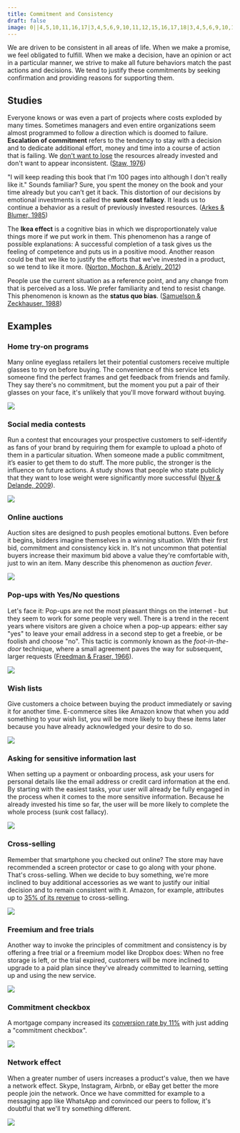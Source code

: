 ```yaml
---
title: Commitment and Consistency
draft: false
image: 0||4,5,10,11,16,17|3,4,5,6,9,10,11,12,15,16,17,18|3,4,5,6,9,10,11,12,15,16,17,18|4,5,10,11,16,17|||4,5,10,11,16,17|3,4,5,6,9,10,11,12,15,16,17,18|3,4,5,6,9,10,11,12,15,16,17,18|4,5,10,11,16,17|||4,5,10,11,16,17|3,4,5,6,9,10,11,12,15,16,17,18|3,4,5,6,9,10,11,12,15,16,17,18|4,5,10,11,16,17
---
```


We are driven to be consistent in all areas of life. When we make a promise, we feel obligated to fulfill. When we make a decision, have an opinion or act in a particular manner, we strive to make all future behaviors match the past actions and decisions. We tend to justify these commitments by seeking confirmation and providing reasons for supporting them.


## Studies

Everyone knows or was even a part of projects where costs exploded by many times. Sometimes managers and even entire organizations seem almost programmed to follow a direction which is doomed to failure. **Escalation of commitment** refers to the tendency to stay with a decision and to dedicate additional effort, money and time into a course of action that is failing. We [don't want to lose](/loss-aversion/) the resources already invested and don't want to appear inconsistent. ([Staw, 1976](http://citeseerx.ist.psu.edu/viewdoc/download?doi=10.1.1.470.3668&rep=rep1&type=pdf))

"I will keep reading this book that I'm 100 pages into although I don't really like it." Sounds familiar? Sure, you spent the money on the book and your time already but you can’t get it back. This distortion of our decisions by emotional investments is called the **sunk cost fallacy**.  It leads us to continue a behavior as a result of previously invested resources. ([Arkes & Blumer, 1985](http://citeseerx.ist.psu.edu/viewdoc/download?doi=10.1.1.452.2318&rep=rep1&type=pdf))

The **Ikea effect** is a cognitive bias in which we disproportionately value things more if we put work in them. This phenomenon has a range of possible explanations: A successful completion of a task gives us the feeling of competence and puts us in a positive mood. Another reason could be that we like to justify the efforts that we've invested in a product, so we tend to like it more. ([Norton, Mochon, & Ariely, 2012](http://www.hbs.edu/faculty/Pages/item.aspx?num=41121))

People use the current situation as a reference point, and any change from that is perceived as a loss. We prefer familiarity and tend to resist change. This phenomenon is known as the **status quo bias**. ([Samuelson & Zeckhauser, 1988](https://sites.hks.harvard.edu/fs/rzeckhau/SQBDM.pdf))


## Examples


### Home try-on programs
Many online eyeglass retailers let their potential customers receive multiple glasses to try on before buying. The convenience of this service lets someone find the perfect frames and get feedback from friends and family. They say there's no commitment, but the moment you put a pair of their glasses on your face, it's unlikely that you'll move forward without buying.

![](01-home-try-on-programs.png)


### Social media contests
Run a contest that encourages your prospective customers to self-identify as fans of your brand by requiring them for example to upload a photo of them in a particular situation. When someone made a public commitment, it’s easier to get them to do stuff. The more public, the stronger is the influence on future actions. A study shows that people who state publicly that they want to lose weight were significantly more successful ([Nyer & Delande, 2009](http://onlinelibrary.wiley.com/doi/10.1002/mar.20316/abstract)).

![](02-social-media-contests.png)


### Online auctions
Auction sites are designed to push peoples emotional buttons. Even before it begins, bidders imagine themselves in a winning situation. With their first bid, commitment and consistency kick in. It's not uncommon that potential buyers increase their maximum bid above a value they're comfortable with, just to win an item. Many describe this phenomenon as *auction fever*.

![](03-online-auctions.png)


### Pop-ups with Yes/No questions
Let's face it: Pop-ups are not the most pleasant things on the internet - but they seem to work for some people very well. There is a trend in the recent years where visitors are given a choice when a pop-up appears: either say "yes" to leave your email address in a second step to get a freebie, or be foolish and choose "no". This tactic is commonly known as the *foot-in-the-door* technique, where a small agreement paves the way for subsequent, larger requests ([Freedman & Fraser, 1966](https://www.researchgate.net/publication/17217362_Compliance_Without_Pressure_The_Foot-in-the-Door_Technique)).

![](04-popups.png)


### Wish lists
Give customers a choice between buying the product immediately or saving it for another time. E-commerce sites like Amazon know that when you add something to your wish list, you will be more likely to buy these items later because you have already acknowledged your desire to do so.

![](05-wish-lists.png)


### Asking for sensitive information last
When setting up a payment or onboarding process, ask your users for personal details like the email address or credit card information at the end. By starting with the easiest tasks, your user will already be fully engaged in the process when it comes to the more sensitive information. Because he already invested his time so far, the user will be more likely to complete the whole process (sunk cost fallacy).

![](06-asking-for-sensitive-information-last.png)


### Cross-selling
Remember that smartphone you checked out online? The store may have recommended a screen protector or case to go along with your phone. That's cross-selling. When we decide to buy something, we're more inclined to buy additional accessories as we want to justify our initial decision and to remain consistent with it. Amazon, for example, attributes up to [35% of its revenue](http://www.the-future-of-commerce.com/2013/10/14/ecommerce-cross-sell-up-sell/) to cross-selling.

![](07-cross-selling.png)


### Freemium and free trials
Another way to invoke the principles of commitment and consistency is by offering a free trial or a freemium model like Dropbox does: When no free storage is left, or the trial expired, customers will be more inclined to upgrade to a paid plan since they've already committed to learning, setting up and using the new service.

![](08-freemium-free-trials.png)


### Commitment checkbox
A mortgage company increased its [conversion rate by 11%](http://www.conversionvoodoo.com/blog/2010/07/11-conversion-rate-increase-with-a-%E2%80%9Ccommitment-checkbox%E2%80%9D/) with just adding a "commitment checkbox".

![](09-commitment-checkbox.png)


### Network effect
When a greater number of users increases a product's value, then we have a network effect. Skype, Instagram, Airbnb, or eBay get better the more people join the network. Once we have committed for example to a messaging app like WhatsApp and convinced our peers to follow, it's doubtful that we'll try something different.

![](10-network-effect.png)
